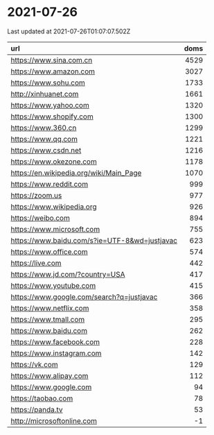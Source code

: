 # 2021-07-26

<!-- BEGIN -->
Last updated at 2021-07-26T01:07:07.502Z

url | doms
:- | -:
https://www.sina.com.cn | 4529
https://www.amazon.com | 3027
https://www.sohu.com | 1733
http://xinhuanet.com | 1661
https://www.yahoo.com | 1320
https://www.shopify.com | 1300
https://www.360.cn | 1299
https://www.qq.com | 1221
https://www.csdn.net | 1216
https://www.okezone.com | 1178
https://en.wikipedia.org/wiki/Main_Page | 1070
https://www.reddit.com | 999
https://zoom.us | 977
https://www.wikipedia.org | 926
https://weibo.com | 894
https://www.microsoft.com | 755
https://www.baidu.com/s?ie=UTF-8&wd=justjavac | 623
https://www.office.com | 574
https://live.com | 442
https://www.jd.com/?country=USA | 417
https://www.youtube.com | 415
https://www.google.com/search?q=justjavac | 366
https://www.netflix.com | 358
https://www.tmall.com | 295
https://www.baidu.com | 262
https://www.facebook.com | 228
https://www.instagram.com | 142
https://vk.com | 129
https://www.alipay.com | 112
https://www.google.com | 94
https://taobao.com | 78
https://panda.tv | 53
http://microsoftonline.com | -1
<!-- END -->
